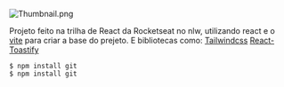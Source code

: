 ![Thumbnail.png](https://i.ibb.co/dW30kvw/Thumbnail.png)

Projeto feito na trilha de React da Rocketseat no nlw, utilizando react e o [vite](https://vitejs.dev/) para criar a base do prejeto.
E bibliotecas como:
[Tailwindcss](https://tailwindcss.com/)
[React-Toastify](https://www.npmjs.com/package/react-toastify)

```
$ npm install git
$ npm install git
```
